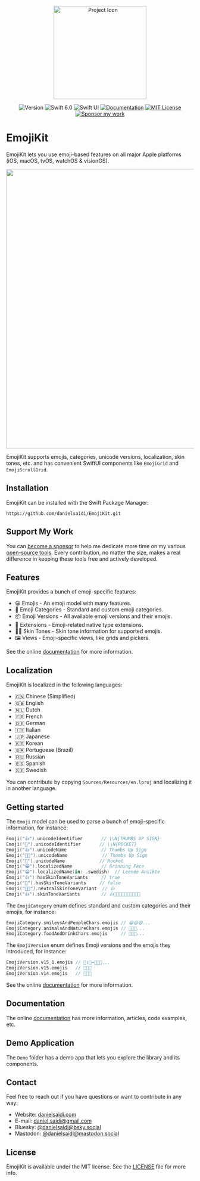 <p align="center">
    <img src="Resources/Icon-Plain.png" alt="Project Icon" width="250" />
</p>

<p align="center">
    <img src="https://img.shields.io/github/v/release/danielsaidi/EmojiKit?color=%2300550&sort=semver" alt="Version" />
    <img src="https://img.shields.io/badge/Swift-6.0-orange.svg" alt="Swift 6.0" />
    <img src="https://img.shields.io/badge/platform-SwiftUI-blue.svg" alt="Swift UI" title="Swift UI" />
    <a href="https://danielsaidi.github.io/EmojiKit"><img src="https://img.shields.io/badge/documentation-web-blue.svg" alt="Documentation" /></a>
    <a href="https://github.com/danielsaidi/EmojiKit/blob/master/LICENSE"><img src="https://img.shields.io/github/license/danielsaidi/EmojiKit" alt="MIT License" /></a>
    <a href="https://github.com/sponsors/danielsaidi"><img src="https://img.shields.io/badge/sponsor-GitHub-red.svg" alt="Sponsor my work" /></a>
</p>



# EmojiKit

EmojiKit lets you use emoji-based features on all major Apple platforms (iOS, macOS, tvOS, watchOS & visionOS).

<p align="center">
    <img src ="Resources/Demo.gif" width="750" />
</p>

EmojiKit supports emojis, categories, unicode versions, localization, skin tones, etc. and has convenient SwiftUI components like ``EmojiGrid`` and ``EmojiScrollGrid``.



## Installation

EmojiKit can be installed with the Swift Package Manager:

```
https://github.com/danielsaidi/EmojiKit.git
```


## Support My Work

You can [become a sponsor][Sponsors] to help me dedicate more time on my various [open-source tools][OpenSource]. Every contribution, no matter the size, makes a real difference in keeping these tools free and actively developed.



## Features

EmojiKit provides a bunch of emoji-specific features:

* 😀 Emojis - An emoji model with many features.
* 🐻 Emoji Categories - Standard and custom emoji categories.
* 📦 Emoji Versions - All available emoji versions and their emojis.
* 🧩 Extensions - Emoji-related native type extensions.
* 👍🏾 Skin Tones - Skin tone information for supported emojis.
* 🖼️ Views - Emoji-specific views, like grids and pickers.

See the online [documentation][Documentation] for more information.



## Localization

EmojiKit is localized in the following languages:

* 🇨🇳 Chinese (Simplified)
* 🇬🇧 English
* 🇳🇱 Dutch
* 🇫🇷 French
* 🇩🇪 German
* 🇮🇹 Italian
* 🇯🇵 Japanese
* 🇰🇷 Korean
* 🇧🇷 Portuguese (Brazil)
* 🇷🇺 Russian
* 🇪🇸 Spanish
* 🇸🇪 Swedish

You can contribute by copying `Sources/Resources/en.lproj` and localizing it in another language.



## Getting started

The `Emoji` model can be used to parse a bunch of emoji-specific information, for instance:

```swift
Emoji("👍").unicodeIdentifier       // \\N{THUMBS UP SIGN}
Emoji("🚀").unicodeIdentifier       // \\N{ROCKET}
Emoji("👍").unicodeName             // Thumbs Up Sign
Emoji("👍🏿").unicodeName             // Thumbs Up Sign
Emoji("🚀").unicodeName             // Rocket
Emoji("😀").localizedName           // Grinning Face
Emoji("😀").localizedName(in: .swedish)  // Leende Ansikte
Emoji("👍").hasSkinToneVariants     // true
Emoji("🚀").hasSkinToneVariants     // false
Emoji("👍🏿").neutralSkinToneVariant  // 👍
Emoji("👍").skinToneVariants        // 👍👍🏻👍🏼👍🏽👍🏾👍🏿
```

The `EmojiCategory` enum defines standard and custom categories and their emojis, for instance:

```swift
EmojiCategory.smileysAndPeopleChars.emojis // 😀😃😄...
EmojiCategory.animalsAndNatureChars.emojis // 🐶🐱🐭...
EmojiCategory.foodAndDrinkChars.emojis     // 🍏🍎🍐...
```

The `EmojiVersion` enum defines Emoji versions and the emojis they introduced, for instance:

```swift
EmojiVersion.v15_1.emojis // 🙂‍↕️🙂‍↔️👩‍🦽‍➡️...
EmojiVersion.v15.emojis   // 🫨🫸🫷
EmojiVersion.v14.emojis   // 🫠🫢🫣
```

See the online [documentation][Documentation] for more information.



## Documentation

The online [documentation][Documentation] has more information, articles, code examples, etc.



## Demo Application

The `Demo` folder has a demo app that lets you explore the library and its components.



## Contact

Feel free to reach out if you have questions or want to contribute in any way:

* Website: [danielsaidi.com][Website]
* E-mail: [daniel.saidi@gmail.com][Email]
* Bluesky: [@danielsaidi@bsky.social][Bluesky]
* Mastodon: [@danielsaidi@mastodon.social][Mastodon]



## License

EmojiKit is available under the MIT license. See the [LICENSE][License] file for more info.



[Email]: mailto:daniel.saidi@gmail.com
[Website]: https://danielsaidi.com
[GitHub]: https://github.com/danielsaidi
[OpenSource]: https://danielsaidi.com/opensource
[Sponsors]: https://github.com/sponsors/danielsaidi

[Bluesky]: https://bsky.app/profile/danielsaidi.bsky.social
[Mastodon]: https://mastodon.social/@danielsaidi
[Twitter]: https://twitter.com/danielsaidi

[Documentation]: https://danielsaidi.github.io/EmojiKit
[License]: https://github.com/danielsaidi/EmojiKit/blob/main/LICENSE
